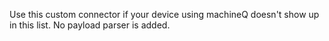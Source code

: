 Use this custom connector if your device using machineQ doesn't show up in this list. No payload parser is added.  